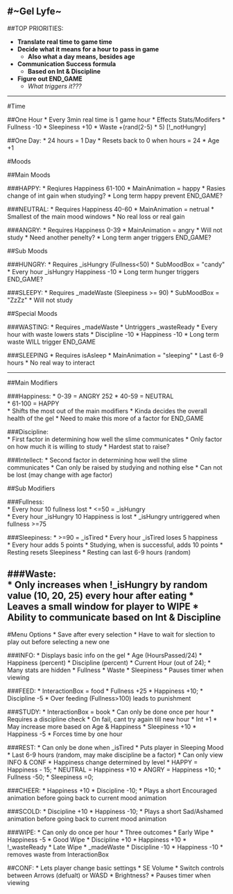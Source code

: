 #~Gel Lyfe~
---

##TOP PRIORITIES:
* **Translate real time to game time**
* **Decide what it means for a hour to pass in game**
	* **Also what a day means, besides age**
* **Communication Success formula** 
	* **Based on Int & Discipline**
* **Figure out END_GAME**
	* *What triggers it???* 

---

#Time

##One Hour
	* Every 3min real time is 1 game hour
	* Effects Stats/Modifers
		* Fullness -10
		* Sleepiness +10
		* Waste +(rand(2-5) * 5) [!_notHungry]

##One Day:
	* 24 hours = 1 Day
	* Resets back to 0 when hours = 24
	* Age +1

#Moods

##Main Moods  
	
###HAPPY:
	* Reqiures Happiness 61-100
	* MainAnimation = happy
	* Rasies change of int gain when studying?
	* Long term happy prevent END_GAME?

###NEUTRAL:
	* Requires Happiness 40-60
	* MainAnimation = netrual
	* Smallest of the main mood windows
	* No real loss or real gain

###ANGRY:
	* Requires Happiness 0-39
	* MainAnimation = angry
	* Will not study
		* Need another penelty?
	* Long term anger triggers END_GAME?

##Sub Moods

###HUNGRY:
	* Requires _isHungry (Fullness<50)
	* SubMoodBox = "candy" 
	* Every hour _isHungry Happiness -10
	* Long term hunger triggers END_GAME?

###SLEEPY:
	* Requires _madeWaste (Sleepiness >= 90)
	* SubMoodBox = "ZzZz"
	* Will not study

##Special Moods

###WASTING:
	* Requires _madeWaste
	* Untriggers _wasteReady
	* Every hour with waste lowers stats
		* Discipline -10
		* Happiness -10
	* Long term waste WILL trigger END_GAME

###SLEEPING
	* Requires isAsleep
	* MainAnimation = "sleeping"
	* Last 6-9 hours 
	* No real way to interact

---


##Main Modifiers

###Happiness:
		* 0-39 = ANGRY   252
	  	* 40-59 = NEUTRAL  
	  	* 61-100 = HAPPY  
	* Shifts the most out of the main modifiers
	* Kinda decides the overall health of the gel
		* Need to make this more of a factor for END_GAME

###Discipline:  
	* First factor in determining how well the slime communicates
	* Only factor on how much it is willing to study
	* Hardest stat to raise?

###Intellect:
	* Second factor in determining how well the slime communicates
	* Can only be raised by studying and nothing else
	* Can not be lost (may change with age factor)


##Sub Modifiers

###Fullness:  
	* Every hour 10 fullness lost
	* <=50 = _isHungry  
	* Every hour _isHungry 10 Happiness is lost
	* _isHungry untriggered when fullness >=75

###Sleepiness:
	* >=90 = _isTired
	* Every hour _isTired loses 5 happiness  
	* Every hour adds 5 points
	* Studying, when is successful, adds 10 points
	* Resting resets Sleepiness
	* Resting can last 6-9 hours (random)

###Waste:  
	* Only increases when !_isHungry by random value (10, 20, 25) every hour after eating
	* Leaves a small window for player to WIPE
	* Ability to communicate based on Int & Discipline
---

#Menu Options
	* Save after every selection
	* Have to wait for slection to play out before selecting a new one

###INFO:
	* Displays basic info on the gel
		* Age (HoursPassed/24)
		* Happiness (percent)
		* Discipline (percent)
		* Current Hour (out of 24);
	* Many stats are hidden
		* Fullness
		* Waste
		* Sleepiness
	* Pauses timer when viewing

###FEED:
	* InteractionBox = food
	* Fullness +25
	* Happiness +10;
	* Discipline -5
	* Over feeding (Fullness>100) leads to punishment

###STUDY:
	* InteractionBox = book
	* Can only be done once per hour
	* Requires a discipline check
		* On fail, cant try again till new hour
	* Int +1
		* May increase more based on Age & Happiness
	* Sleepiness +10
	* Happiness -5
	* Forces time by one hour

###REST:
	* Can only be done when _isTired
	* Puts player in Sleeping Mood
		* Last 6-9 hours (random, may make discipline be a factor)
		* Can only view INFO & CONF
		* Happiness change determined by level
			* HAPPY = Happiness - 15;
			* NEUTRAL = Happiness +10
			* ANGRY = Happiness +10;
		* Fullness -50;
		* Sleepiness =0;

###CHEER:
	* Happiness +10
	* Discipline -10;
	* Plays a short Encouraged animation before going back to current mood animation

###SCOLD:
	* Discipline +10
	* Happiness -10;
	* Plays a short Sad/Ashamed animation before going back to current mood animation

###WIPE:
	* Can only do once per hour
	* Three outcomes
		* Early Wipe
			* Happiness -5
		* Good Wipe
			* Discipline +10
			* Happiness +10
			* !_wasteReady
		* Late Wipe
			* _madeWaste
			* Discipline -10
			* Happiness -10
			* removes waste from InteractionBox

##CONF:
	* Lets player change basic settings
		* SE Volume
		* Switch controls between Arrows (defualt) or WASD
		* Brightness?
	* Pauses timer when viewing
